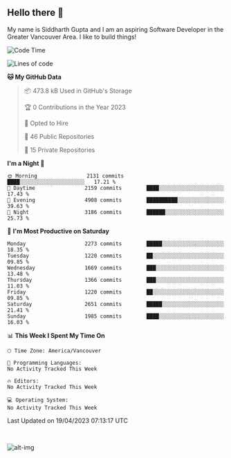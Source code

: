 ## Hello there :wave:

My name is Siddharth Gupta and I am an aspiring Software Developer in the Greater Vancouver Area. I like to build things!

<!-- ![gif](https://github.com/siddg97/siddg97/blob/master/dino.gif) -->

<!--START_SECTION:waka-->
![Code Time](http://img.shields.io/badge/Code%20Time-1%2C875%20hrs%2025%20mins-blue)

![Lines of code](https://img.shields.io/badge/From%20Hello%20World%20I%27ve%20Written-19.0%20million%20lines%20of%20code-blue)

**🐱 My GitHub Data** 

> 📦 473.8 kB Used in GitHub's Storage 
 > 
> 🏆 0 Contributions in the Year 2023
 > 
> 💼 Opted to Hire
 > 
> 📜 46 Public Repositories 
 > 
> 🔑 15 Private Repositories 
 > 
**I'm a Night 🦉** 

```text
🌞 Morning                2131 commits        ████░░░░░░░░░░░░░░░░░░░░░   17.21 % 
🌆 Daytime                2159 commits        ████░░░░░░░░░░░░░░░░░░░░░   17.43 % 
🌃 Evening                4908 commits        ██████████░░░░░░░░░░░░░░░   39.63 % 
🌙 Night                  3186 commits        ██████░░░░░░░░░░░░░░░░░░░   25.73 % 
```
📅 **I'm Most Productive on Saturday** 

```text
Monday                   2273 commits        █████░░░░░░░░░░░░░░░░░░░░   18.35 % 
Tuesday                  1220 commits        ██░░░░░░░░░░░░░░░░░░░░░░░   09.85 % 
Wednesday                1669 commits        ███░░░░░░░░░░░░░░░░░░░░░░   13.48 % 
Thursday                 1366 commits        ███░░░░░░░░░░░░░░░░░░░░░░   11.03 % 
Friday                   1220 commits        ██░░░░░░░░░░░░░░░░░░░░░░░   09.85 % 
Saturday                 2651 commits        █████░░░░░░░░░░░░░░░░░░░░   21.41 % 
Sunday                   1985 commits        ████░░░░░░░░░░░░░░░░░░░░░   16.03 % 
```


📊 **This Week I Spent My Time On** 

```text
🕑︎ Time Zone: America/Vancouver

💬 Programming Languages: 
No Activity Tracked This Week

🔥 Editors: 
No Activity Tracked This Week

💻 Operating System: 
No Activity Tracked This Week
```


 Last Updated on 19/04/2023 07:13:17 UTC
<!--END_SECTION:waka-->

<br>

![alt-img](https://github-readme-stats.vercel.app/api?username=siddg97&count_private=true&theme=nightowl&show_icons=true)

